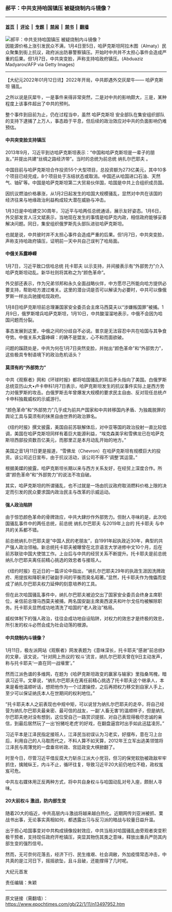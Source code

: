### 郝平：中共支持哈国镇压 被疑烧制内斗镜像？

---

#### [首页](../../../..?n13497952) &nbsp;|&nbsp; [评论](../../../../../epoch-comment?n13497952) &nbsp;|&nbsp; [专题](../../../../../epoch-special?n13497952) &nbsp;|&nbsp; [禁闻](../../../../../epoch-news?n13497952) &nbsp;|&nbsp; [禁书](../../../../../books?n13497952) &nbsp;|&nbsp; [翻墙](https://github.com/gfw-breaker/nogfw/blob/master/README.md?n13497952)


<div><img alt="郝平：中共支持哈国镇压 被疑烧制内斗镜像？" class="attachment-djy_600_400 size-djy_600_400 wp-post-image" src="https://i.epochtimes.com/assets/uploads/2022/01/id13485856-GettyImages-1237544038-600x400.jpg"/>
<div class="caption">
 因能源价格上涨引发民众不满，1月4日至5日，哈萨克斯坦阿拉木图（Almaty）民众聚集到街上抗议，政府派出防暴警察镇压。开始时中共并不太担心事件会造成严重的后果。但1月7日，中共突变脸，声称支持哈政府镇压。(Abduaziz Madyarov/AFP via Getty Images)
</div></div><hr/><div class="post_content" id="artbody" itemprop="articleBody">
 <!-- article content begin -->
 <p>
  【大纪元2022年01月12日讯】2022年开局，中共即遇外交灰犀牛——
  <ok href="https://www.epochtimes.com/gb/tag/%E5%93%88%E8%90%A8%E5%85%8B%E6%96%AF%E5%9D%A6.html">
   哈萨克斯坦
  </ok>
  骚乱。
 </p>
 <p>
  之所以说是灰犀牛，一是事件来得非常突然，二是对中共的影响颇大，三是，某种程度上该事件超出了中共的预判。
 </p>
 <p>
  整个事件到目前为止，仍在过程当中，虽然
  <ok href="https://www.epochtimes.com/gb/tag/%E5%93%88%E8%90%A8%E5%85%8B%E6%96%AF%E5%9D%A6.html">
   哈萨克斯坦
  </ok>
  安全部队在集安组织部队的支持下逮捕了上万人，事态趋于平息，但后续的政治效应对中共的负面影响仍难预估。
 </p>
 <h4>
  中共突变脸支持镇压
 </h4>
 <p>
  2013年9月，习近平到访哈萨克斯坦表示：“中国和哈萨克斯坦是一辈子的朋友。”并提出共建“丝绸之路经济带”。当时的总统为前总统
  <ok href="https://www.epochtimes.com/gb/tag/%E7%BA%B3%E6%89%8E%E5%B0%94%E5%B7%B4%E8%80%B6%E5%A4%AB.html">
   纳扎尔巴耶夫
  </ok>
  。
 </p>
 <p>
  中国目前与哈萨克斯坦合作投资55个大型项目，总投资额为273亿美元，其中10多个项目已经完成，8个项目处于冻结状态或取消。中国还从哈国进口石油、天然气、铀矿等。中国是哈萨克斯坦第二大贸易伙伴国，哈国是中共上合组织成员国。
 </p>
 <p>
  因抗议燃油价格暴涨，从1月2日起发生的哈国大规模骚乱，显然对中共在该国的经济往来与地缘政治利益构成较大潜在威胁与冲击。
 </p>
 <p>
  1月3日是中哈建交30周年，习近平与哈两任总统通话，展示友好姿态。1月6日，外交部发言人汪文斌表示，当地现在发生的事情是哈萨克内政，相信政府能够妥善解决问题。同日，集安组织俄罗斯先头部队进驻哈萨克斯坦。
 </p>
 <p>
  也就是说，中共彼时并不太担心事件会造成严重的后果。但1月7日，中共突变脸，声称支持哈政府镇压，证明前一天中共自己误判了哈局面。
 </p>
 <h4>
  中俄关系露峥嵘
 </h4>
 <p>
  1月7日，习近平致口信哈总统
  <ok href="https://www.epochtimes.com/gb/tag/%E6%89%98%E5%8D%A1%E8%80%B6%E5%A4%AB.html">
   托卡耶夫
  </ok>
  以示支持，并间接表示有“外部势力”介入哈萨克斯坦动乱。新华社则将其称之为“颜色革命”。
 </p>
 <p>
  外交部还表示，作为兄弟邻邦和永久全面战略伙伴，中方愿尽己所能向哈方提供必要支持，帮助哈方渡过难关。这里的潜台词是否可以解读为必要时，中共可以像俄罗斯一样出兵驰援哈现政府。
 </p>
 <p>
  1月8日哈萨克斯坦前总理兼国家安全委员会主席马西莫夫以“涉嫌叛国罪”被捕。1月9日，俄罗斯增兵哈萨克斯坦，1月10日，中共酸溜溜地表示，中俄不会因为哈国问题而分裂。
 </p>
 <p>
  事态发展到这里，中俄之间的分歧自不必说。普京是无法容忍中共在哈国与其争食夺势。中俄关系大露峥嵘：的确不是盟友，心不和而面欲破。
 </p>
 <p>
  问题的蹊跷处是，中共为何在1月7日突然变脸，并抛出“颜色革命”和“外部势力”，这些极具专制语境下的政治危机话头？
 </p>
 <h4>
  莫须有的“外部势力”
 </h4>
 <p>
  中共《观察者》网和《环球时报》都将哈国骚乱的背后矛头指向了美国。白俄罗斯总统亚历山大•卢卡申科1月7日表示，哈萨克斯坦发生的抗议事件实际上是西方势力对俄罗斯的攻击。白俄罗斯去年曾爆发大规模的要求民主自由、反对现任总统卢卡申科独裁威权的示威游行。
 </p>
 <p>
  “颜色革命”和“外部势力”几乎成为前共产国家和中共转移国内矛盾、为独裁脱罪的舆论工具与莫须有的抹黑自由世界的政治罪名。
 </p>
 <p>
  《纽约时报》撰文披露，美国自前苏联解体后，对中亚等国的政治投射一直比较低调，美国在哈萨克斯坦同样有着巨大能源利益，“埃克森美孚和雪佛龙已在哈萨克斯坦西部投资数百亿美元，而那里正是本月动乱开始的地方。”
 </p>
 <p>
  美国之音1月11日更是报道，“雪佛龙（Chevron）在哈萨克斯坦有规模巨大的投资。该公司近日宣布，由于抗议活动，该公司不得不‘调整’其运营。”
 </p>
 <p>
  根据美媒的披露，哈萨克斯坦长期以来与西方关系友好，在经贸上深度合作。所谓“颜色革命”和“外部势力”的说法不攻自破。
 </p>
 <p>
  其实，哈萨克斯坦的所谓骚乱，也不过就是一场由抗议政府取消燃料价格上限的决定而引发的民众要求国内政治民主与改革的示威运动。
 </p>
 <h4>
  强人政治陷阱
 </h4>
 <p>
  由于惊恐颜色革命的骨牌效应，中共大肆炒作外部势力。但耐人寻味的是，此次哈国骚乱事件中的两任总统，前总统
  <ok href="https://www.epochtimes.com/gb/tag/%E7%BA%B3%E6%89%8E%E5%B0%94%E5%B7%B4%E8%80%B6%E5%A4%AB.html">
   纳扎尔巴耶夫
  </ok>
  与2019年上台的
  <ok href="https://www.epochtimes.com/gb/tag/%E6%89%98%E5%8D%A1%E8%80%B6%E5%A4%AB.html">
   托卡耶夫
  </ok>
  与中共的关系都不错。
 </p>
 <p>
  前总统纳扎尔巴耶夫是“中国人民的老朋友”，自1991年起执政近30年，典型的共产强人政治领袖。新总统托卡耶夫被曝曾在北京语言大学进修中文10个月，后在前苏联驻中国大使馆工作。上台后与中共的经贸关系不断提升。托卡耶夫是前总统纳扎尔巴耶夫离任前精心挑选的效忠者与接班人。
 </p>
 <p>
  《纽约时报》在近日的一篇评论中指出，“纳扎尔巴耶夫29年的执政生涯因洗牌政府、用提拔和降职来打破副手间的平衡而臭名昭著。”显然，托卡耶夫作为傀儡而变成了纳扎尔巴耶夫权力延伸的刻意培养的工具。
 </p>
 <p>
  但在此次哈国骚乱事件中，纳扎尔巴耶夫被迫交出了国家安全委员会终身主席职位，亲信前总理马西莫夫被捕，两名国安副主席奥西波夫和叶尔戈任均被解除职务。托卡耶夫显然成功地清洗了哈国的“老人政治”格局。
 </p>
 <p>
  威权体制下的强人政治，往往会成功地自设陷阱，对权力的效忠才是终极的效忠，所引发的权斗必然会成为社会动荡的根源。
 </p>
 <h4>
  中共烧制内斗镜像？
 </h4>
 <p>
  1月11日，极左派网站《观察者》网发表题为《意味深长，托卡耶夫“感谢”前总统》的文章，该文说，“针对网上热议的‘权斗’流言，纳扎尔巴耶夫曾在9日主动发声，称与托卡耶夫‘一直在同一战壕里’。”
 </p>
 <p>
  然而江派色谱的多维网，在题为《哈萨克斯坦政变的赢家与输家》里指桑骂槐，暗讽习近平。文章说，“纳扎尔巴耶夫在离任前精心挑选了托卡耶夫这个继承人，本来是看他温顺听话，想把他作为一个过渡操控，之后再把权力移交到自家人手上，至少可以保证纳氏本人在世期间的权利地位。”
 </p>
 <p>
  “托卡耶夫本人之前表现也中规中矩，可以说甘为纳扎尔巴耶夫的走卒，将自己经营为纳扎尔巴耶夫最亲密、最可信的战友，一副‘人畜无害’的温顺样子，但是纳扎尔巴耶夫绝对没有想到，这位受自己一路赏识提拔、对自己表现得极尽忠诚的亲信，到最后居然玩了一出‘扮猪吃老虎’的好戏，在翻盘逼宫时出手如此迅猛凌厉。”
 </p>
 <p>
  习近平本是江泽民指定接班人，江泽民当初误认为习老实，好摆布，意在习上台后，利用自己的人马取而代之，不料人算不如天算，2012年王立军出逃美领馆将江泽民与周薄党的一盘垂帘听政、宫廷政变大棋掀翻了。
 </p>
 <p>
  时至今日，尽管习近平借反腐大力斩杀江派大小党羽，但习的保党软肋被政敌牢牢抓住，擒贼纵王，内斗不止，循环往复，导致习近平20大前仍地位不稳，政权岌岌可危。
 </p>
 <p>
  中共左右媒体用正反两种方式，将中共自身权斗与哈国动乱对号入座，颇耐人寻味。
 </p>
 <h4>
  <ok href="https://www.epochtimes.com/gb/tag/20%E5%A4%A7%E5%89%8D%E6%9D%83%E6%96%97.html">
   20大前权斗
  </ok>
  激战，防内部生变
 </h4>
 <p>
  随着20大的临近，中共高层内斗激战将越来越白热化。近期网传刘亚洲被抓、栗战书出事，无论事实真相如何，都透露出习与反习派的暗战与较量日益升温。
 </p>
 <p>
  出于担心哈国事变对中共构成镜像投射效应，中共当局对哈国骚乱由旁观者突变积极干预者，支持现任政府开枪镇压，突显其物伤其类之意味，释放出重兵严防其内部生变的强烈信号。
 </p>
 <p>
  然而，无可奈何花落去，经济下行、民生维艰、社会凋敝，外加疫情常态冲击，中共真的是江河日下，摇摇欲坠，且斗且破，还能撑得了几时呢。
 </p>
 <p>
  大纪元首发
 </p>
 <p>
  责任编辑：朱颖
 </p>
 <!-- article content end -->
 <div id="below_article_ad">
 </div>
</div>


---

原文链接（需翻墙）：https://www.epochtimes.com/gb/22/1/11/n13497952.htm